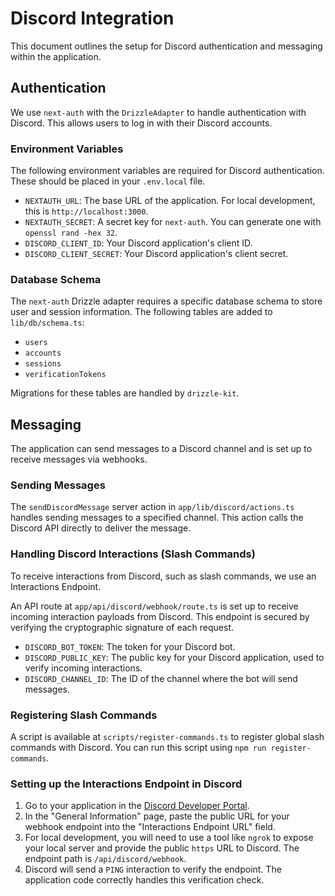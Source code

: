 # Discord Integration

This document outlines the setup for Discord authentication and messaging within the application.

## Authentication

We use `next-auth` with the `DrizzleAdapter` to handle authentication with Discord. This allows users to log in with their Discord accounts.

### Environment Variables

The following environment variables are required for Discord authentication. These should be placed in your `.env.local` file.

- `NEXTAUTH_URL`: The base URL of the application. For local development, this is `http://localhost:3000`.
- `NEXTAUTH_SECRET`: A secret key for `next-auth`. You can generate one with `openssl rand -hex 32`.
- `DISCORD_CLIENT_ID`: Your Discord application's client ID.
- `DISCORD_CLIENT_SECRET`: Your Discord application's client secret.

### Database Schema

The `next-auth` Drizzle adapter requires a specific database schema to store user and session information. The following tables are added to `lib/db/schema.ts`:

- `users`
- `accounts`
- `sessions`
- `verificationTokens`

Migrations for these tables are handled by `drizzle-kit`.

## Messaging

The application can send messages to a Discord channel and is set up to receive messages via webhooks.

### Sending Messages

The `sendDiscordMessage` server action in `app/lib/discord/actions.ts` handles sending messages to a specified channel. This action calls the Discord API directly to deliver the message.

### Handling Discord Interactions (Slash Commands)

To receive interactions from Discord, such as slash commands, we use an Interactions Endpoint.

An API route at `app/api/discord/webhook/route.ts` is set up to receive incoming interaction payloads from Discord. This endpoint is secured by verifying the cryptographic signature of each request.

- `DISCORD_BOT_TOKEN`: The token for your Discord bot.
- `DISCORD_PUBLIC_KEY`: The public key for your Discord application, used to verify incoming interactions.
- `DISCORD_CHANNEL_ID`: The ID of the channel where the bot will send messages.

### Registering Slash Commands

A script is available at `scripts/register-commands.ts` to register global slash commands with Discord. You can run this script using `npm run register-commands`.

### Setting up the Interactions Endpoint in Discord

1.  Go to your application in the [Discord Developer Portal](https://discord.com/developers/applications).
2.  In the "General Information" page, paste the public URL for your webhook endpoint into the "Interactions Endpoint URL" field.
3.  For local development, you will need to use a tool like `ngrok` to expose your local server and provide the public `https` URL to Discord. The endpoint path is `/api/discord/webhook`.
4.  Discord will send a `PING` interaction to verify the endpoint. The application code correctly handles this verification check.
